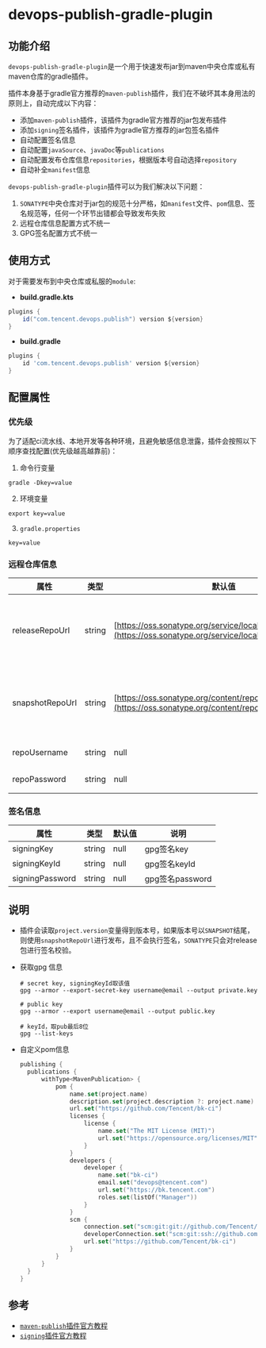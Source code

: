 # devops-publish-gradle-plugin

## 功能介绍

`devops-publish-gradle-plugin`是一个用于快速发布jar到maven中央仓库或私有maven仓库的gradle插件。

插件本身基于gradle官方推荐的`maven-publish`插件，我们在不破坏其本身用法的原则上，自动完成以下内容：

- 添加`maven-publish`插件，该插件为gradle官方推荐的jar包发布插件
- 添加`signing`签名插件，该插件为gradle官方推荐的jar包签名插件
- 自动配置签名信息
- 自动配置`javaSource`、`javaDoc`等`publications`
- 自动配置发布仓库信息`repositories`，根据版本号自动选择`repository`
- 自动补全`manifest`信息

`devops-publish-gradle-plugin`插件可以为我们解决以下问题：
1. `SONATYPE`中央仓库对于jar包的规范十分严格，如`manifest`文件、`pom`信息、签名规范等，任何一个环节出错都会导致发布失败
2. 远程仓库信息配置方式不统一
3. GPG签名配置方式不统一

## 使用方式

对于需要发布到中央仓库或私服的`module`:

- **build.gradle.kts**

```groovy
plugins {
    id("com.tencent.devops.publish") version ${version}
}
```

- **build.gradle**

```groovy
plugins {
    id 'com.tencent.devops.publish' version ${version}
}
```

## 配置属性

### 优先级

为了适配ci流水线、本地开发等各种环境，且避免敏感信息泄露，插件会按照以下顺序查找配置(优先级越高越靠前)：

1. 命令行变量

```shell
gradle -Dkey=value
```

2. 环境变量

```shell
export key=value
```

3. `gradle.properties`

```
key=value
```

### 远程仓库信息

| 属性            | 类型     | 默认值 | 说明        |
| --------------- | ------- | ------ | ---------- |
| releaseRepoUrl  | string  | [https://oss.sonatype.org/service/local/](https://oss.sonatype.org/service/local/) | release仓库地址，默然为SONATYPE中央仓库地址 |
| snapshotRepoUrl | string  | [https://oss.sonatype.org/content/repositories/snapshots/](https://oss.sonatype.org/content/repositories/snapshots/) | snapshot仓库地址，默然为SONATYPE中央仓库地址            |
| repoUsername    | string  | null | 仓库认证用户名 |
| repoPassword    | string  | null | 仓库认证密码   |


### 签名信息

| 属性            | 类型     | 默认值 | 说明         |
| --------------- | ------- | ------ | ----------- |
| signingKey      | string  | null | gpg签名key     |
| signingKeyId    | string  | null | gpg签名keyId   |
| signingPassword | string  | null | gpg签名password |


## 说明

- 插件会读取`project.version`变量得到版本号，如果版本号以`SNAPSHOT`结尾，则使用`snapshotRepoUrl`进行发布，且不会执行签名，`SONATYPE`只会对release包进行签名校验。

- 获取gpg 信息
    ```shell
    # secret key, signingKeyId取该值
    gpg --armor --export-secret-key username@email --output private.key
    
    # public key
    gpg --armor --export username@email --output public.key
    
    # keyId，取pub最后8位
    gpg --list-keys
    ```

- 自定义pom信息

    ```kotlin
    publishing {
      publications {
          withType<MavenPublication> {
              pom {
                  name.set(project.name)
                  description.set(project.description ?: project.name)
                  url.set("https://github.com/Tencent/bk-ci")
                  licenses {
                      license {
                          name.set("The MIT License (MIT)")
                          url.set("https://opensource.org/licenses/MIT")
                      }
                  }
                  developers {
                      developer {
                          name.set("bk-ci")
                          email.set("devops@tencent.com")
                          url.set("https://bk.tencent.com")
                          roles.set(listOf("Manager"))
                      }
                  }
                  scm {
                      connection.set("scm:git:git://github.com/Tencent/bk-ci.get")
                      developerConnection.set("scm:git:ssh://github.com/Tencent/bk-ci.git")
                      url.set("https://github.com/Tencent/bk-ci")
                  }
              }
          }
      }
    }
    ```


## 参考

- [`maven-publish`插件官方教程](https://docs.gradle.org/current/userguide/publishing_maven.html)
- [`signing`插件官方教程](https://docs.gradle.org/current/userguide/signing_plugin.html)
